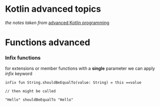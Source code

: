# Kotlin advanced topics
_the notes taken from_ [advanced Kotlin programming](https://www.oreilly.com/videos/advanced-kotlin-programming/9781491964149/)

# Functions advanced

### Infix functions

for extensions or member functions with a __single__ parameter we can apply _infix_ keyword
```
infix fun String.shouldBeEqualTo(value: String) = this ==value

// then might be called

"Hello" shouldBeEqualTo "Hello"
```

